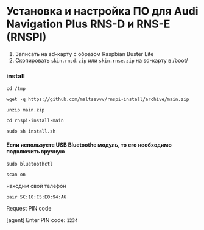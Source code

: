 # Установка и настройка ПО для Audi Navigation Plus RNS-D и RNS-E (RNSPI)

1. Записать на sd-карту с образом Raspbian Buster Lite
2. Cкопировать `skin.rnsd.zip` или `skin.rnse.zip` на sd-карту в /boot/

### install

`cd /tmp`

`wget -q https://github.com/maltsevvv/rnspi-install/archive/main.zip`

`unzip main.zip`

`cd rnspi-install-main`

`sudo sh install.sh`



#### Если используете USB Bluetoothe модуль, то его необходимо подключить вручную

`sudo bluetoothctl`

`scan on`

находим свой телефон

`pair 5C:10:C5:E0:94:A6`

Request PIN code

[agent] Enter PIN code: `1234`

